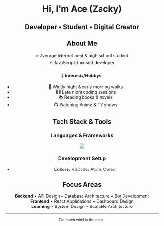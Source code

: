 <div align="center">

# Hi, I'm Ace (Zacky)

**Developer • Student • Digital Creator**
---
## About Me

⭐ Average internet nerd & high school student  
⚡ JavaScript-focused developer  

#### 🌙 Interests/Hobbys:
  - 💨 Windy night & early morning walks
  - 🧑‍💻 Late night coding sessions
  - 📚 Reading books & novels 
  - 📺 Watching Anime & TV shows  

## Tech Stack & Tools

### Languages & Frameworks
<img src="https://skillicons.dev/icons?i=js,ts,python,cs,c,react,nodejs,html,css,mongodb&theme=dark" />

### Development Setup
- **Editors:** VSCode, Atom, Cursor

## Focus Areas

**Backend** • API Design • Database Architecture • Bot Development  
**Frontend** • React Applications • Dashboard Design  
**Learning** • System Design • Scalable Architecture

---

<sub>Too much wind in the mind..</sub>

</div>

